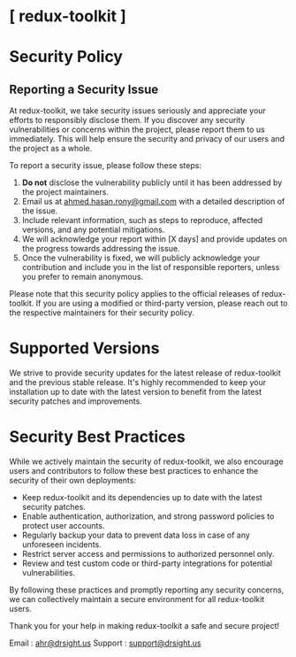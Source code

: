 # [ redux-toolkit ]

# Security Policy

## Reporting a Security Issue

At redux-toolkit, we take security issues seriously and appreciate your efforts to responsibly disclose them. If you discover any security vulnerabilities or concerns within the project, please report them to us immediately. This will help ensure the security and privacy of our users and the project as a whole.

To report a security issue, please follow these steps:

1. **Do not** disclose the vulnerability publicly until it has been addressed by the project maintainers.
2. Email us at [ahmed.hasan.rony@gmail.com](mailto:ahmed.hasan.rony@gmail.com) with a detailed description of the issue.
3. Include relevant information, such as steps to reproduce, affected versions, and any potential mitigations.
4. We will acknowledge your report within [X days] and provide updates on the progress towards addressing the issue.
5. Once the vulnerability is fixed, we will publicly acknowledge your contribution and include you in the list of responsible reporters, unless you prefer to remain anonymous.

Please note that this security policy applies to the official releases of redux-toolkit. If you are using a modified or third-party version, please reach out to the respective maintainers for their security policy.

# Supported Versions

We strive to provide security updates for the latest release of redux-toolkit and the previous stable release. It's highly recommended to keep your installation up to date with the latest version to benefit from the latest security patches and improvements.

# Security Best Practices

While we actively maintain the security of redux-toolkit, we also encourage users and contributors to follow these best practices to enhance the security of their own deployments:

- Keep redux-toolkit and its dependencies up to date with the latest security patches.
- Enable authentication, authorization, and strong password policies to protect user accounts.
- Regularly backup your data to prevent data loss in case of any unforeseen incidents.
- Restrict server access and permissions to authorized personnel only.
- Review and test custom code or third-party integrations for potential vulnerabilities.

By following these practices and promptly reporting any security concerns, we can collectively maintain a secure environment for all redux-toolkit users.

Thank you for your help in making redux-toolkit a safe and secure project!

Email : [ahr@drsight.us](mailto:ahr@drsight.us)
Support : [support@drsight.us](mailto:support@drsight.us)


